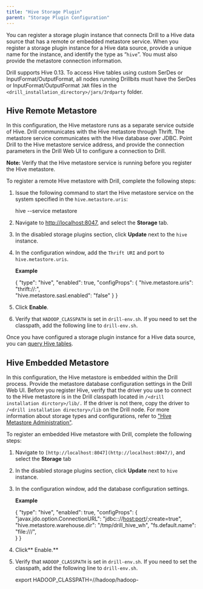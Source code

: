```yaml
---
title: "Hive Storage Plugin"
parent: "Storage Plugin Configuration"
---
```

You can register a storage plugin instance that connects Drill to a Hive data
source that has a remote or embedded metastore service. When you register a
storage plugin instance for a Hive data source, provide a unique name for the
instance, and identify the type as “`hive`”. You must also provide the
metastore connection information.

Drill supports Hive 0.13. To access Hive tables
using custom SerDes or InputFormat/OutputFormat, all nodes running Drillbits
must have the SerDes or InputFormat/OutputFormat `JAR` files in the 
`<drill_installation_directory>/jars/3rdparty` folder.

## Hive Remote Metastore

In this configuration, the Hive metastore runs as a separate service outside
of Hive. Drill communicates with the Hive metastore through Thrift. The
metastore service communicates with the Hive database over JDBC. Point Drill
to the Hive metastore service address, and provide the connection parameters
in the Drill Web UI to configure a connection to Drill.

**Note:** Verify that the Hive metastore service is running before you register the Hive metastore.

To register a remote Hive metastore with Drill, complete the following steps:

  1. Issue the following command to start the Hive metastore service on the system specified in the `hive.metastore.uris`:

        hive --service metastore
  2. Navigate to [http://localhost:8047](http://localhost:8047/), and select the **Storage** tab.
  3. In the disabled storage plugins section, click **Update** next to the `hive` instance.
  4. In the configuration window, add the `Thrift URI` and port to `hive.metastore.uris`.

     **Example**
     
        {
          "type": "hive",
          "enabled": true,
          "configProps": {
            "hive.metastore.uris": "thrift://<localhost>:<port>",  
            "hive.metastore.sasl.enabled": "false"
          }
        }       
  5. Click **Enable**.
  6. Verify that `HADOOP_CLASSPATH` is set in `drill-env.sh`. If you need to set the classpath, add the following line to `drill-env.sh`.

Once you have configured a storage plugin instance for a Hive data source, you
can [query Hive tables](/docs/querying-hive/).

## Hive Embedded Metastore

In this configuration, the Hive metastore is embedded within the Drill
process. Provide the metastore database configuration settings in the Drill
Web UI. Before you register Hive, verify that the driver you use to connect to
the Hive metastore is in the Drill classpath located in `/<drill installation
dirctory>/lib/.` If the driver is not there, copy the driver to `/<drill
installation directory>/lib` on the Drill node. For more information about
storage types and configurations, refer to ["Hive Metastore Administration"](https://cwiki.apache.org/confluence/display/Hive/AdminManual+MetastoreAdmin).

To register an embedded Hive metastore with Drill, complete the following
steps:

  1. Navigate to `[http://localhost:8047](http://localhost:8047/)`, and select the **Storage** tab
  2. In the disabled storage plugins section, click **Update** next to `hive` instance.
  3. In the configuration window, add the database configuration settings.

     **Example**
     
        {
          "type": "hive",
          "enabled": true,
          "configProps": {
            "javax.jdo.option.ConnectionURL": "jdbc:<database>://<host:port>/<metastore database>;create=true",
            "hive.metastore.warehouse.dir": "/tmp/drill_hive_wh",
            "fs.default.name": "file:///",   
          }
        }
  4. Click** Enable.**
  5. Verify that `HADOOP_CLASSPATH` is set in `drill-env.sh`. If you need to set the classpath, add the following line to `drill-env.sh`.
  
        export HADOOP_CLASSPATH=/<directory path>/hadoop/hadoop-<version-number>
